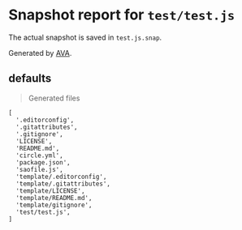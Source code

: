 # Snapshot report for `test/test.js`

The actual snapshot is saved in `test.js.snap`.

Generated by [AVA](https://ava.li).

## defaults

> Generated files

    [
      '.editorconfig',
      '.gitattributes',
      '.gitignore',
      'LICENSE',
      'README.md',
      'circle.yml',
      'package.json',
      'saofile.js',
      'template/.editorconfig',
      'template/.gitattributes',
      'template/LICENSE',
      'template/README.md',
      'template/gitignore',
      'test/test.js',
    ]
